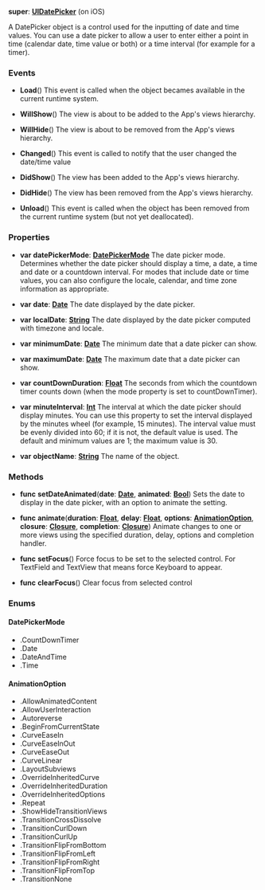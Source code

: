**super**: **[UIDatePicker](UIDatePicker.md)** (on iOS)

A DatePicker object is a control used for the inputting of date and time values. You can use a date picker to allow a user to enter either a point in time (calendar date, time value or both) or a time interval (for example for a timer).

### Events

* **Load**()
This event is called when the object becames available in the current runtime system.

* **WillShow**()
The view is about to be added to the App's views hierarchy.

* **WillHide**()
The view is about to be removed from the App's views hierarchy.

* **Changed**()
This event is called to notify that the user changed the date/time value

* **DidShow**()
The view has been added to the App's views hierarchy.

* **DidHide**()
The view has been removed from the App's views hierarchy.

* **Unload**()
This event is called when the object has been removed from the current runtime system (but not yet deallocated).



### Properties

* **var** **datePickerMode**: **<a href="#_enum_DatePickerMode">DatePickerMode</a>**
The date picker mode. Determines whether the date picker should display a time, a date, a time and date or a countdown interval. For modes that include date or time values, you can also configure the locale, calendar, and time zone information as appropriate.

* **var** **date**: **[Date](Date.md)**
The date displayed by the date picker.

* **var** **localDate**: **[String](../gravity/string.md)**
The date displayed by the date picker computed with timezone and locale.

* **var** **minimumDate**: **[Date](Date.md)**
The minimum date that a date picker can show.

* **var** **maximumDate**: **[Date](Date.md)**
The maximum date that a date picker can show.

* **var** **countDownDuration**: **[Float](../gravity/float.md)**
The seconds from which the countdown timer counts down (when the mode property is set to countDownTimer).

* **var** **minuteInterval**: **[Int](../gravity/int.md)**
The interval at which the date picker should display minutes. You can use this property to set the interval displayed by the minutes wheel (for example, 15 minutes). The interval value must be evenly divided into 60; if it is not, the default value is used. The default and minimum values are 1; the maximum value is 30.

* **var** **objectName**: **[String](../gravity/string.md)**
The name of the object.



### Methods

* **func** **setDateAnimated**(**date**: **[Date](Date.md)**, **animated**: **[Bool](../gravity/bool.md)**)
Sets the date to display in the date picker, with an option to animate the setting.

* **func** **animate**(**duration**: **[Float](../gravity/float.md)**, **delay**: **[Float](../gravity/float.md)**, **options**: **<a href="#_enum_AnimationOption">AnimationOption</a>**, **closure**: **[Closure](../gravity/closure.md)**, **completion**: **[Closure](../gravity/closure.md)**)
Animate changes to one or more views using the specified duration, delay, options and completion handler.

* **func** **setFocus**()
Force focus to be set to the selected control. For TextField and TextView that means force Keyboard to appear.

* **func** **clearFocus**()
Clear focus from selected control





### Enums

<div id="_enum_DatePickerMode"></div>

#### DatePickerMode
 * .CountDownTimer
 * .Date
 * .DateAndTime
 * .Time

<div id="_enum_AnimationOption"></div>

#### AnimationOption
 * .AllowAnimatedContent
 * .AllowUserInteraction
 * .Autoreverse
 * .BeginFromCurrentState
 * .CurveEaseIn
 * .CurveEaseInOut
 * .CurveEaseOut
 * .CurveLinear
 * .LayoutSubviews
 * .OverrideInheritedCurve
 * .OverrideInheritedDuration
 * .OverrideInheritedOptions
 * .Repeat
 * .ShowHideTransitionViews
 * .TransitionCrossDissolve
 * .TransitionCurlDown
 * .TransitionCurlUp
 * .TransitionFlipFromBottom
 * .TransitionFlipFromLeft
 * .TransitionFlipFromRight
 * .TransitionFlipFromTop
 * .TransitionNone




